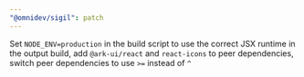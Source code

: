 ```yaml
---
"@omnidev/sigil": patch
---
```


Set `NODE_ENV=production` in the build script to use the correct JSX runtime in the output build, add `@ark-ui/react` and `react-icons` to peer dependencies, switch peer dependencies to use `>=` instead of `^`
